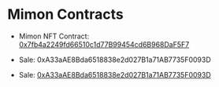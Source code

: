 # Mimon Contracts

- Mimon NFT Contract: [0x7fb4a2249fd66510c1d77B99454cd6B968DaF5F7](https://etherscan.io/token/0x7fb4a2249fd66510c1d77B99454cd6B968DaF5F7)

- Sale: 0xA33aAE8Bda6518838e2d027B1a71AB7735F0093D
- Sale: [0xA33aAE8Bda6518838e2d027B1a71AB7735F0093D](https://etherscan.io/address/0xA33aAE8Bda6518838e2d027B1a71AB7735F0093D)
